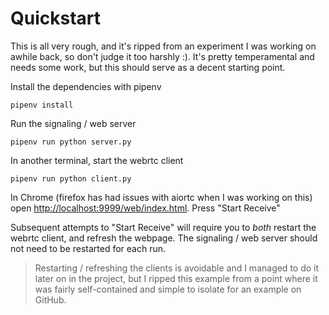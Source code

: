 # Quickstart

This is all very rough, and it's ripped from an experiment I was working on awhile back, so don't judge it too harshly :). It's pretty temperamental and needs some work, but this should serve as a decent starting point.

Install the dependencies with pipenv

```
pipenv install
```

Run the signaling / web server

```
pipenv run python server.py
```

In another terminal, start the webrtc client

```
pipenv run python client.py
```

In Chrome (firefox has had issues with aiortc when I was working on this) open [http://localhost:9999/web/index.html](http://localhost:9999/web/index.html). Press "Start Receive"

Subsequent attempts to "Start Receive" will require you to _both_ restart the webrtc client, and refresh the webpage. The signaling / web server should not need to be restarted for each run. 

> Restarting / refreshing the clients is avoidable and I managed to do it later on in the project, but I ripped this example from a point where it was fairly self-contained and simple to isolate for an example on GitHub.
